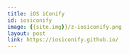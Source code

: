 ```yaml
---
title: iOS iConify
id: iosiconify
image: {{site.img}}/z-iosiconify.png
layout: post
link: https://iosiconify.github.io/
---
```

